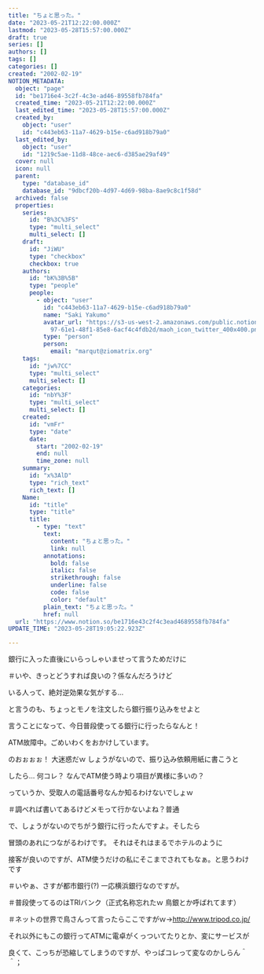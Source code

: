 ```yaml
---
title: "ちょと思った。"
date: "2023-05-21T12:22:00.000Z"
lastmod: "2023-05-28T15:57:00.000Z"
draft: true
series: []
authors: []
tags: []
categories: []
created: "2002-02-19"
NOTION_METADATA:
  object: "page"
  id: "be1716e4-3c2f-4c3e-ad46-89558fb784fa"
  created_time: "2023-05-21T12:22:00.000Z"
  last_edited_time: "2023-05-28T15:57:00.000Z"
  created_by:
    object: "user"
    id: "c443eb63-11a7-4629-b15e-c6ad918b79a0"
  last_edited_by:
    object: "user"
    id: "1219c5ae-11d8-48ce-aec6-d385ae29af49"
  cover: null
  icon: null
  parent:
    type: "database_id"
    database_id: "9dbcf20b-4d97-4d69-98ba-8ae9c8c1f58d"
  archived: false
  properties:
    series:
      id: "B%3C%3FS"
      type: "multi_select"
      multi_select: []
    draft:
      id: "JiWU"
      type: "checkbox"
      checkbox: true
    authors:
      id: "bK%3B%5B"
      type: "people"
      people:
        - object: "user"
          id: "c443eb63-11a7-4629-b15e-c6ad918b79a0"
          name: "Saki Yakumo"
          avatar_url: "https://s3-us-west-2.amazonaws.com/public.notion-static.com/3ad1c4\
            97-61e1-48f1-85e8-6acf4c4fdb2d/maoh_icon_twitter_400x400.png"
          type: "person"
          person:
            email: "marqut@ziomatrix.org"
    tags:
      id: "jw%7CC"
      type: "multi_select"
      multi_select: []
    categories:
      id: "nbY%3F"
      type: "multi_select"
      multi_select: []
    created:
      id: "vmFr"
      type: "date"
      date:
        start: "2002-02-19"
        end: null
        time_zone: null
    summary:
      id: "x%3AlD"
      type: "rich_text"
      rich_text: []
    Name:
      id: "title"
      type: "title"
      title:
        - type: "text"
          text:
            content: "ちょと思った。"
            link: null
          annotations:
            bold: false
            italic: false
            strikethrough: false
            underline: false
            code: false
            color: "default"
          plain_text: "ちょと思った。"
          href: null
  url: "https://www.notion.so/be1716e43c2f4c3ead4689558fb784fa"
UPDATE_TIME: "2023-05-28T19:05:22.923Z"

---
```

<link rel="stylesheet" href="https://cdn.jsdelivr.net/npm/katex@0.16.2/dist/katex.min.css" integrity="sha384-bYdxxUwYipFNohQlHt0bjN/LCpueqWz13HufFEV1SUatKs1cm4L6fFgCi1jT643X" crossorigin="anonymous">


銀行に入った直後にいらっしゃいませって言うためだけに


＃いや、きっとどうすれば良いの？係なんだろうけど


いる人って、絶対逆効果な気がする…


と言うのも、ちょっとモノを注文したら銀行振り込みをせよと


言うことになって、今日普段使ってる銀行に行ったらなんと！


ATM故障中。ごめいわくをおかけしています。


のおぉぉぉ！ 大迷惑だｗ しょうがないので、振り込み依頼用紙に書こうと


したら… 何コレ？ なんでATM使う時より項目が異様に多いの？


っていうか、受取人の電話番号なんか知るわけないでしょｗ


＃調べれば書いてあるけどメモって行かないよね？普通


で、しょうがないのでちがう銀行に行ったんですよ。そしたら


冒頭のあれにつながるわけです。 それはそれはまるでホテルのように


接客が良いのですが、ATM使うだけの私にそこまでされてもなぁ。と思うわけです


＃いやぁ、さすが都市銀行(?) 一応横浜銀行なのですが。


＃普段使ってるのはTRIバンク（正式名称忘れたｗ 鳥銀とか呼ばれてます）


＃ネットの世界で鳥さんって言ったらここですがｗ→http://www.tripod.co.jp/


それ以外にもこの銀行ってATMに電卓がくっついてたりとか、変にサービスが


良くて、こっちが恐縮してしまうのですが、やっぱコレって変なのかしらん＾＾；


